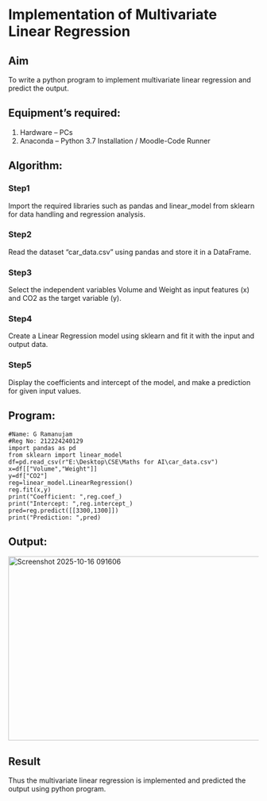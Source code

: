 # Implementation of Multivariate Linear Regression
## Aim
To write a python program to implement multivariate linear regression and predict the output.
## Equipment’s required:
1.	Hardware – PCs
2.	Anaconda – Python 3.7 Installation / Moodle-Code Runner
## Algorithm:
### Step1
Import the required libraries such as pandas and linear_model from sklearn for data handling and regression analysis.
<br>

### Step2
Read the dataset “car_data.csv” using pandas and store it in a DataFrame.
<br>

### Step3
Select the independent variables Volume and Weight as input features (x) and CO2 as the target variable (y).
<br>

### Step4
Create a Linear Regression model using sklearn and fit it with the input and output data.
<br>

### Step5
Display the coefficients and intercept of the model, and make a prediction for given input values.
<br>

## Program:

```
#Name: G Ramanujam
#Reg No: 212224240129
import pandas as pd
from sklearn import linear_model
df=pd.read_csv(r"E:\Desktop\CSE\Maths for AI\car_data.csv")
x=df[["Volume","Weight"]]
y=df["CO2"]
reg=linear_model.LinearRegression()
reg.fit(x,y)
print("Coefficient: ",reg.coef_)
print("Intercept: ",reg.intercept_)
pred=reg.predict([[3300,1300]])
print("Prediction: ",pred)
```
## Output:

<img width="929" height="371" alt="Screenshot 2025-10-16 091606" src="https://github.com/user-attachments/assets/638901d2-1c01-4d0e-a324-e29020a2e3e9" />


## Result
Thus the multivariate linear regression is implemented and predicted the output using python program.
